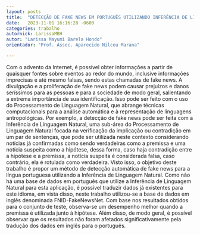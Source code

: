 ```yaml
---
layout: posts
title:  "DETECÇÃO DE FAKE NEWS EM PORTUGUÊS UTILIZANDO INFERÊNCIA DE LINGUAGEM NATURAL"
date:   2023-11-01 16:16:28 -0600
categories: trabalho
autornick: LarissaMBH
autor: "Larissa Mayumi Barela Hondo"
orientador: "Prof. Assoc. Aparecido Nilceu Marana"

---
```


Com o advento da Internet, é possível obter informações a partir de quaisquer fontes sobre eventos ao redor do mundo, inclusive informações imprecisas e até mesmo falsas, sendo estas chamadas de fake news. A divulgação e a proliferação de fake news podem causar prejuízos e danos seríssimos para as pessoas e para a sociedade de modo geral, salientando a extrema importância de sua identificação. Isso pode ser feito com o uso do Processamento de Linguagem Natural, que abrange técnicas computacionais para a análise automática e à representação de linguagens antropológicas. Por exemplo, a detecção de fake news pode ser feita com a Inferência de Linguagem Natural, uma sub-área do Processamento de Linguagem Natural focada na verificação da implicação ou contradição em um par de sentenças, que pode ser utilizada neste contexto considerando notícias já confirmadas como sendo verdadeiras como a premissa e uma notícia suspeita como a hipótese, dessa forma, caso haja contradição entre a hipótese e a premissa, a notícia suspeita é considerada falsa, caso contrário, ela é rotulada como verdadeira. Visto isso, o objetivo deste trabalho é propor um método de detecção automática de fake news para a língua portuguesa utilizando a Inferência de Linguagem Natural. Como não há uma base de dados em português que utilize a Inferência de Linguagem Natural para esta aplicação, é possível traduzir dados já existentes para este idioma, em vista disso, neste trabalho utilizou-se a base de dados em inglês denominada FNID-FakeNewsNet. Com base nos resultados obtidos para o conjunto de teste, observa-se um desempenho melhor quando a premissa é utilizada junto à hipótese. Além disso, de modo geral, é possível observar que os resultados não foram afetados significativamente pela tradução dos dados em inglês para o português.
